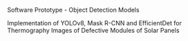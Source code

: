 Software Prototype - Object Detection Models

Implementation of YOLOv8, Mask R-CNN and EfficientDet for Thermography Images of Defective Modules of Solar Panels
